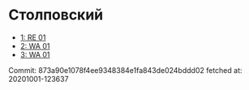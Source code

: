 # Столповский
- [1: RE 01](1.md)
- [2: WA 01](2.md)
- [3: WA 01](3.md)

Commit: 873a90e1078f4ee9348384e1fa843de024bddd02
 fetched at: 20201001-123637
